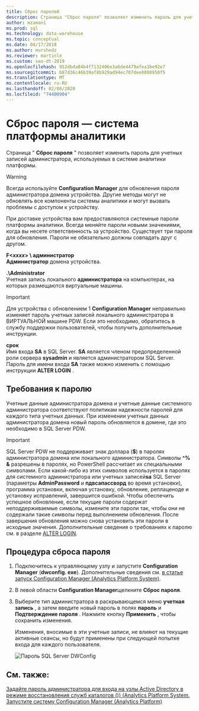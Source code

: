 ```yaml
---
title: Сброс паролей
description: Страница "Сброс пароля" позволяет изменить пароль для учетных записей администратора, используемых в системе аналитики платформы.
author: mzaman1
ms.prod: sql
ms.technology: data-warehouse
ms.topic: conceptual
ms.date: 04/17/2018
ms.author: murshedz
ms.reviewer: martinle
ms.custom: seo-dt-2019
ms.openlocfilehash: 952dbda04b4f7132406e3a6de4479afea1be92e7
ms.sourcegitcommit: b87d36c46b39af8b929ad94ec707dee8800950f5
ms.translationtype: MT
ms.contentlocale: ru-RU
ms.lasthandoff: 02/08/2020
ms.locfileid: "74400904"
---
```

# <a name="password-reset---analytics-platform-system"></a>Сброс пароля — система платформы аналитики
Страница " **Сброс пароля** " позволяет изменить пароль для учетных записей администратора, используемых в системе аналитики платформы.  
  
> [!WARNING]  
> Всегда используйте **Configuration Manager** для обновления пароля администратора домена устройства. Другие методы могут не обновлять все компоненты системы аналитики и могут вызвать проблемы с доступом к устройству.  
  
При доставке устройства вам предоставляются системные пароли платформы аналитики. Всегда меняйте пароли новыми значениями, когда вы несете ответственность за устройство. Существует три пароля для обновления. Пароли не обязательно должны совпадать друг с другом.  
  
**F<*xxxx*> \ администратор**  
**Администратор** домена устройства.  
  
**.\Administrator**  
Учетная запись локального **администратора** на компьютерах, на которых размещаются виртуальные машины.  
  
> [!IMPORTANT]  
> Для устройства с обновлением 1 **Configuration Manager** неправильно изменяет пароль учетных записей локального администратора в ВИРТУАЛЬНОЙ машине PDW. Если это необходимо, обратитесь в службу поддержки пользователей, чтобы получить дополнительные инструкции.  
  
**срок**  
Имя входа **SA** в SQL Server. **SA** является членом предопределенной роли сервера **sysadmin** и является администратором SQL Server. Пароль для имени входа **SA** также можно изменить с помощью инструкции **ALTER LOGIN** .  
  
## <a name="password-requirements"></a>Требования к паролю  
Учетные данные администратора домена и учетные данные системного администратора соответствуют политикам надежности паролей для каждого типа учетных данных. При изменении учетных данных администратора домена новый пароль обновляется в домене, где это необходимо в SQL Server PDW.  
  
> [!IMPORTANT]  
> SQL Server PDW не поддерживает знак доллара (**$**) в паролях администратора домена или локального администратора. Символы **^% &** разрешены в паролях, но PowerShell рассчитает их специальными символами. Если какой-либо из этих символов используется в паролях для системного администратора или учетных записей**sa** SQL Server (параметры **AdminPassword** и **пдвсапассворд** во время установки), программа установки, включая установку, обновление, реплаценоде и установку исправлений, завершится ошибкой. Чтобы обеспечить успешное обновление, если текущие пароли содержат неподдерживаемые символы, измените эти пароли так, чтобы они не содержали такие символы перед выполнением обновления. После завершения обновления можно снова установить эти пароли в исходные значения. Дополнительные сведения о требованиях к паролю см. в разделе [ALTER LOGIN](../t-sql/statements/alter-login-transact-sql.md).  
  
## <a name="to-reset-a-password"></a>Процедура сброса пароля  
  
1.  Подключитесь к управляющему узлу и запустите **Configuration Manager** (**dwconfig. exe**). Дополнительные сведения см. [в статье запуск Configuration Manager &#40;Analytics Platform System&#41;](launch-the-configuration-manager.md).  
  
2.  В левой области **Configuration Manager**щелкните **Сброс пароля**.  
  
3.  Выберите тип администратора в раскрывающемся меню **учетная запись** , а затем введите новый пароль в полях **пароль** и **Подтверждение пароля** . Нажмите кнопку **Применить** , чтобы сохранить изменения.  
  
    Изменения, вносимые в эти учетные записи, не влияют на текущие активные сеансы, но будут применены при следующей попытке входа для каждого пользователя.  
  
    ![Пароль SQL Server DWConfig](./media/password-reset/SQL_Server_PDW_DWConfig_TopPW.png "SQL_Server_PDW_DWConfig_TopPW")  
  
## <a name="see-also"></a>См. также:  
[Задайте пароль администратора для входа на узлы Active Directory в режиме восстановления служб каталогов &#40;&#41;&#41; &#40;Analytics Platform System.](set-admin-password-for-logging-on-to-ad-nodes-in-directory-services-restore-mode.md)  
[Запустите систему Configuration Manager &#40;Analytics Platform&#41;](launch-the-configuration-manager.md)  
  

